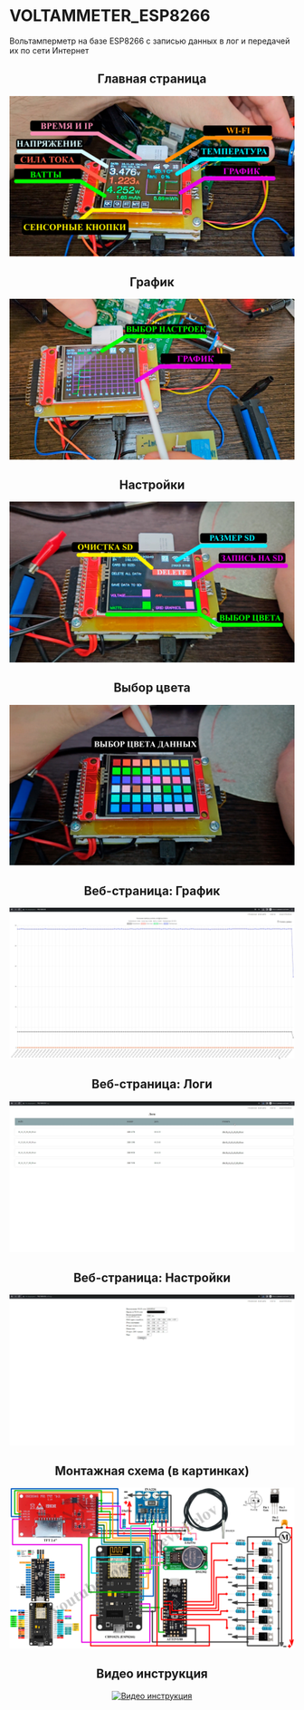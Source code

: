 # VOLTAMMETER_ESP8266
Вольтамперметр на базе ESP8266 с записью данных в лог и передачей их по сети Интернет

<h2 align="center">Главная страница</h2>
<img src="https://github.com/chevichelov/VOLTAMMETER_ESP8266/blob/main/IMG/MAIN.jpg" />

<h2 align="center">График</h2>
<img src="https://github.com/chevichelov/VOLTAMMETER_ESP8266/blob/main/IMG/GRAPH.jpg" />

<h2 align="center">Настройки</h2>
<img src="https://github.com/chevichelov/VOLTAMMETER_ESP8266/blob/main/IMG/SETTINGS.jpg" />

<h2 align="center">Выбор цвета</h2>
<img src="https://github.com/chevichelov/VOLTAMMETER_ESP8266/blob/main/IMG/COLORS.jpg" />

<h2 align="center">Веб-страница: График</h2>
<img src="https://github.com/chevichelov/VOLTAMMETER_ESP8266/blob/main/IMG/WEB_GRAPH.jpg" />

<h2 align="center">Веб-страница: Логи</h2>
<img src="https://github.com/chevichelov/VOLTAMMETER_ESP8266/blob/main/IMG/WEB_LOGS.jpg" />

<h2 align="center">Веб-страница: Настройки</h2>
<img src="https://github.com/chevichelov/VOLTAMMETER_ESP8266/blob/main/IMG/WEB_SETTINGS.jpg" />

<h2 align="center">Монтажная схема (в картинках)</h2>
<img src="https://github.com/chevichelov/VOLTAMMETER_ESP8266/blob/main/IMG/BOARD.jpg?raw=true" />

<h2 align="center">Видео инструкция</h2>
<div align="center">
  <a href="https://www.youtube.com/watch?v=tQwCpL5yR5U"><img src="https://img.youtube.com/vi/tQwCpL5yR5U/maxresdefault.jpg" alt="Видео инструкция"></a>
</div>


